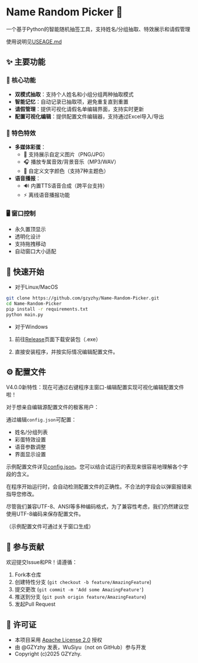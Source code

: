 # Name Random Picker 🎲

一个基于Python的智能随机抽签工具，支持姓名/分组抽取、特效展示和请假管理

使用说明见[USEAGE.md](https://github.com/GZYZhy/Name-Random-Picker/blob/main/USEAGE.md)

## ✨ 主要功能

### 🎯 核心功能
- **双模式抽取**：支持个人姓名和小组分组两种抽取模式
- **智能记忆**：自动记录已抽取项，避免重复直到重置
- **请假管理**：提供可视化请假名单编辑界面，支持实时更新
- **配置可视化编辑**：提供配置文件编辑器，支持通过Excel导入/导出

### 🎨 特色特效
- **多媒体彩蛋**：
  - 📸 支持展示自定义图片（PNG/JPG）
  - 🎧 播放专属音效/背景音乐（MP3/WAV）
  - 🎨 自定义文字颜色（支持7种主题色）
- **语音播报**：
  - 🔊 内置TTS语音合成（跨平台支持）
  - ⚡ 离线语音播报功能

### 🖥 窗口控制
- 永久置顶显示
- 透明化设计
- 支持拖拽移动
- 自动窗口大小适配

## 🚀 快速开始
- 对于Linux/MacOS

```bash
git clone https://github.com/gzyzhy/Name-Random-Picker.git
cd Name-Random-Picker
pip install -r requirements.txt
python main.py
```
- 对于Windows

1. 前往[Release](https://github.com/GZYZhy/Name-Random-Picker/releases)页面下载安装包（.exe）

2. 直接安装程序，并按实际情况编辑配置文件。

## ⚙️ 配置文件

V4.0.0新特性：现在可通过右键程序主窗口-编辑配置实现可视化编辑配置文件啦！

对于想亲自编辑源配置文件的极客用户：

通过编辑`config.json`可配置：
- 姓名/分组列表
- 彩蛋特效设置
- 语音参数调整
- 界面显示设置

示例配置文件详见[config.json](https://github.com/GZYZhy/Name-Random-Picker/blob/main/config.json)。您可以结合试运行的表现来很容易地理解各个字段的含义。

在程序开始运行时，会自动检测配置文件的正确性。不合法的字段会以弹窗报错来指导您修改。

尽管我们兼容UTF-8、ANSI等多种编码格式，为了兼容性考虑，我们仍然建议您使用UTF-8编码来保存配置文件。

（示例配置文件可通过关于窗口生成）

## 🤝 参与贡献
欢迎提交Issue和PR！请遵循：
1. Fork本仓库
2. 创建特性分支 (`git checkout -b feature/AmazingFeature`)
3. 提交更改 (`git commit -m 'Add some AmazingFeature'`)
4. 推送到分支 (`git push origin feature/AmazingFeature`)
5. 发起Pull Request

## 📄 许可证
- 本项目采用 [Apache License 2.0](LICENSE) 授权
- 由 @GZYzhy 发表，WuSiyu（not on GitHub）参与开发
- Copyright (c)2025 GZYzhy.
